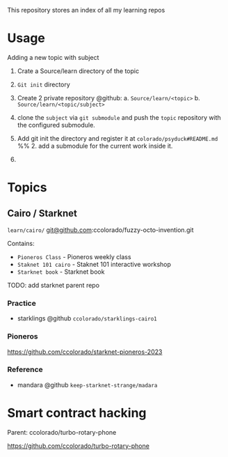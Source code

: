 This repository stores an index of all my learning repos

# Usage
Adding a new topic with subject
1. Crate a Source/learn directory of the topic
2. `Git init` directory
3. Create 2 private repository @github:
   a. `Source/learn/<topic>`
   b. `Source/learn/<topic/subject>`
4. clone the `subject` via `git submodule` and push  the `topic` repository with the
   configured submodule.

6. Add git init the directory and register it at `colorado/psyduck#README.md`
%% 2. add a submodule for the current work inside it.
3.


# Topics

## Cairo /  Starknet

`learn/cairo/` git@github.com:ccolorado/fuzzy-octo-invention.git

  Contains:
  * `Pioneros Class` - Pioneros weekly class
  * `Staknet 101 cairo` - Staknet 101 interactive workshop
  * `Starknet book` - Starknet book

TODO: add starknet parent repo
### Practice
* starklings @github `ccolorado/starklings-cairo1`
### Pioneros
https://github.com/ccolorado/starknet-pioneros-2023

### Reference
* mandara @github `keep-starknet-strange/madara`


# Smart contract hacking
Parent: ccolorado/turbo-rotary-phone

https://github.com/ccolorado/turbo-rotary-phone

